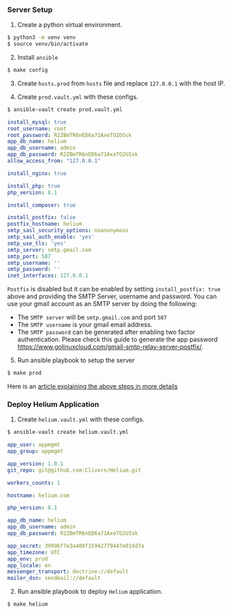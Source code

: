 ### Server Setup

1. Create a python virtual environment.

```zsh
$ python3 -m venv venv
$ source venv/bin/activate
```

2. Install `ansible`

```zsh
$ make config
```

3. Create `hosts.prod` from `hosts` file and replace `127.0.0.1` with the host IP.

4. Create `prod.vault.yml` with these configs.

```zsh
$ ansible-vault create prod.vault.yml
```

```yaml
install_mysql: true
root_username: root
root_password: R2ZBmTR6nED6a71AxeTO2DSck
app_db_name: helium
app_db_username: admin
app_db_password: R2ZBmTR6nED6a71AxeTO2UIok
allow_access_from: "127.0.0.1"

install_nginx: true

install_php: true
php_version: 8.1

install_composer: true

install_postfix: false
postfix_hostname: helium
smtp_sasl_security_options: noanonymous
smtp_sasl_auth_enable: 'yes'
smtp_use_tls: 'yes'
smtp_server: smtp.gmail.com
smtp_port: 587
smtp_username: ''
smtp_password: ''
inet_interfaces: 127.0.0.1
```

`Postfix` is disabled but it can be enabled by setting `install_postfix: true` above and providing the SMTP Server, username and password. You can use your gmail account as an SMTP server by doing the following:

- The `SMTP server` will be `smtp.gmail.com` and port `587`
- The `SMTP username` is your gmail email address.
- The `SMTP password` can be generated after enabling two factor authentication. Please check this guide to generate the app password https://www.golinuxcloud.com/gmail-smtp-relay-server-postfix/.

5. Run ansible playbook to setup the server

```zsh
$ make prod
```

Here is an [article explaining the above steps in more details](https://clivern.com/installing-nginx-mysql-php-on-ubuntu-22-04/)


### Deploy Helium Application

1. Create `helium.vault.yml` with these configs.

```zsh
$ ansible-vault create helium.vault.yml
```

```yaml
app_user: appmgmt
app_group: appmgmt

app_version: 1.0.1
git_repo: git@github.com:Clivern/Helium.git

workers_counts: 1

hostname: helium.com

php_version: 8.1

app_db_name: helium
app_db_username: admin
app_db_password: R2ZBmTR6nED6a71AxeTO2UIok

app_secret: 3999bf7e3a408f15942779447e01dd7a
app_timezone: UTC
app_env: prod
app_locale: en
messenger_transport: doctrine://default
mailer_dsn: sendmail://default
```

2. Run ansible playbook to deploy `Helium` application.

```zsh
$ make helium
```
